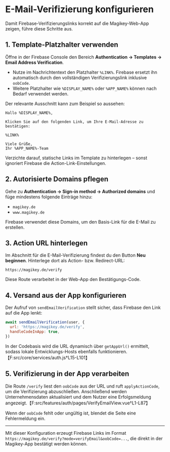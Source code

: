 # E-Mail-Verifizierung konfigurieren

Damit Firebase-Verifizierungslinks korrekt auf die Magikey-Web-App zeigen, führe diese Schritte aus.

## 1. Template-Platzhalter verwenden

Öffne in der Firebase Console den Bereich **Authentication → Templates → Email Address Verification**.

- Nutze im Nachrichtentext den Platzhalter `%LINK%`. Firebase ersetzt ihn automatisch durch den vollständigen Verifizierungslink inklusive `oobCode`.
- Weitere Platzhalter wie `%DISPLAY_NAME%` oder `%APP_NAME%` können nach Bedarf verwendet werden.

Der relevante Ausschnitt kann zum Beispiel so aussehen:

```
Hallo %DISPLAY_NAME%,

Klicken Sie auf den folgenden Link, um Ihre E-Mail-Adresse zu bestätigen:

%LINK%

Viele Grüße,
Ihr %APP_NAME%-Team
```

Verzichte darauf, statische Links im Template zu hinterlegen – sonst ignoriert Firebase die Action-Link-Einstellungen.

## 2. Autorisierte Domains pflegen

Gehe zu **Authentication → Sign-in method → Authorized domains** und füge mindestens folgende Einträge hinzu:

- `magikey.de`
- `www.magikey.de`

Firebase verwendet diese Domains, um den Basis-Link für die E-Mail zu erstellen.

## 3. Action URL hinterlegen

Im Abschnitt für die E-Mail-Verifizierung findest du den Button **Neu beginnen**. Hinterlege dort als Action- bzw. Redirect-URL:

```
https://magikey.de/verify
```

Diese Route verarbeitet in der Web-App den Bestätigungs-Code.

## 4. Versand aus der App konfigurieren

Der Aufruf von `sendEmailVerification` stellt sicher, dass Firebase den Link auf die App lenkt:

```js
await sendEmailVerification(user, {
  url: 'https://magikey.de/verify',
  handleCodeInApp: true,
})
```

In der Codebasis wird die URL dynamisch über `getAppUrl()` ermittelt, sodass lokale Entwicklungs-Hosts ebenfalls funktionieren.【F:src/core/services/auth.js†L15-L101】

## 5. Verifizierung in der App verarbeiten

Die Route `/verify` liest den `oobCode` aus der URL und ruft `applyActionCode`, um die Verifizierung abzuschließen. Anschließend werden Unternehmensdaten aktualisiert und dem Nutzer eine Erfolgsmeldung angezeigt.【F:src/features/auth/pages/VerifyEmailView.vue†L1-L87】

Wenn der `oobCode` fehlt oder ungültig ist, blendet die Seite eine Fehlermeldung ein.

---

Mit dieser Konfiguration erzeugt Firebase Links im Format `https://magikey.de/verify?mode=verifyEmail&oobCode=...`, die direkt in der Magikey-App bestätigt werden können.
